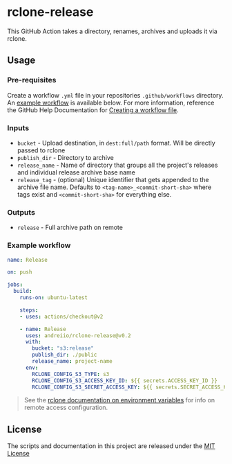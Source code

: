 # rclone-release

This GitHub Action takes a directory, renames, archives and uploads it via rclone.

## Usage

### Pre-requisites
Create a workflow `.yml` file in your repositories `.github/workflows` directory. An [example workflow](#example-workflow) is available below. For more information, reference the GitHub Help Documentation for [Creating a workflow file](https://help.github.com/en/articles/configuring-a-workflow#creating-a-workflow-file).

### Inputs

* `bucket` - Upload destination, in `dest:full/path` format. Will be directly passed to rclone
* `publish_dir` - Directory to archive
* `release_name` - Name of directory that groups all the project's releases and individual release archive base name
* `release_tag` - (optional) Unique identifier that gets appended to the archive file name. Defaults to `<tag-name>_<commit-short-sha>` where tags exist and `<commit-short-sha>` for everything else.

### Outputs

* `release` - Full archive path on remote

### Example workflow

```yaml
name: Release

on: push

jobs:
  build:
    runs-on: ubuntu-latest

    steps:
    - uses: actions/checkout@v2

    - name: Release
      uses: andreiio/rclone-release@v0.2
      with:
        bucket: "s3:release"
        publish_dir: ./public
        release_name: project-name
      env:
        RCLONE_CONFIG_S3_TYPE: s3
        RCLONE_CONFIG_S3_ACCESS_KEY_ID: ${{ secrets.ACCESS_KEY_ID }}
        RCLONE_CONFIG_S3_SECRET_ACCESS_KEY: ${{ secrets.SECRET_ACCESS_KEY }}
```

> See the [rclone documentation on environment variables](https://rclone.org/docs/#environment-variables) for info on remote access configuration.

## License
The scripts and documentation in this project are released under the [MIT License](LICENSE)
